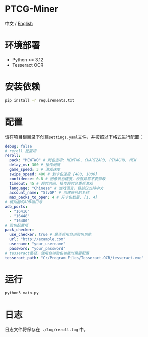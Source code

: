 # PTCG-Miner
中文 / [English](./README_EN.md)

# 环境部署

- Python >= 3.12
- Tesseract OCR

# 安装依赖

```sh
pip install -r requirements.txt
```

# 配置
请在项目根目录下创建`settings.yaml`文件，并按照以下格式进行配置：
```yaml
debug: false
# reroll 配置项
reroll:
  pack: "MEWTWO" # 刷包选项: MEWTWO, CHARIZARD, PIKACHU, MEW
  delay_ms: 300 # 操作间隔
  game_speed: 3 # 游戏速度
  swipe_speed: 480 # 划卡包速度 [480, 1000]
  confidence: 0.8 # 图像识别精度，没有异常不要修改
  timeout: 45 # 超时时间，操作超时会重启游戏
  language: "Chinese" # 游戏语言，目前仅支持中文
  account_name: "SlvGP" # 创建账号的名称
  max_packs_to_open: 4 # 开卡包数量, [1, 4]
# 模拟器的ADB端口号
adb_ports:
  - "16416"
  - "16448"
  - "16480"
# 验包配置项
pack_checker:
  use_checker: true # 是否启用自动验包功能
  url: "http://example.com"
  username: "your_username"
  password: "your_password"
# tesseract路径，使用自动验包功能时需要配置
tesseract_path: "C:/Program Files/Tesseract-OCR/tesseract.exe"
```

# 运行
```sh
python3 main.py
```



# 日志
日志文件将保存在` ./log/reroll.log` 中。
